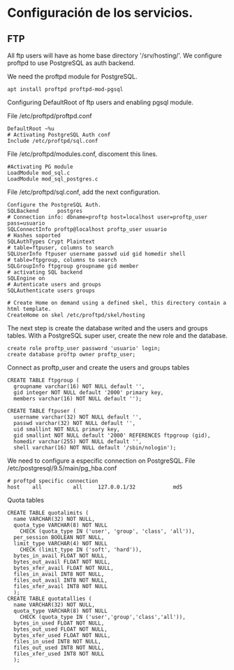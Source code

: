 # Configuración de los servicios.


FTP
------------------------------------------------------
All ftp users will have as home base directory '/srv/hosting/'. We configure proftpd to use
PostgreSQL as auth backend.

We need the proftpd module for PostgreSQL.
```
apt install proftpd proftpd-mod-pgsql
```
Configuring DefaultRoot of ftp users and enabling pgsql module.

File /etc/proftpd/proftpd.conf
```
DefaultRoot ~%u
# Activating PostgreSQL Auth conf
Include /etc/proftpd/sql.conf
```
File /etc/proftpd/modules.conf, discoment this lines.
```
#Activating PG module
LoadModule mod_sql.c
LoadModule mod_sql_postgres.c
```
File /etc/proftpd/sql.conf, add the next configuration.
```
Configure the PostgreSQL Auth.
SQLBackend      postgres
# Connection info: dbname=proftp host=localhost user=proftp_user pass=usuario
SQLConnectInfo proftp@localhost proftp_user usuario
# Hashes soported
SQLAuthTypes Crypt Plaintext
# table=ftpuser, columns to search
SQLUserInfo ftpuser username passwd uid gid homedir shell
# table=ftpgroup, columns to search
SQLGroupInfo ftpgroup groupname gid member
# activating SQL backend
SQLEngine on
# Autenticate users and groups
SQLAuthenticate users groups

# Create Home on demand using a defined skel, this directory contain a html template.
CreateHome on skel /etc/proftpd/skel/hosting
```

The next step is create the database writed and the users and groups tables. With a PostgreSQL super user, create the new role and the database.

```
create role proftp_user password 'usuario' login;
create database proftp owner proftp_user;
```

Connect as proftp_user and create the users and groups tables
```
CREATE TABLE ftpgroup (
  groupname varchar(16) NOT NULL default '',
  gid integer NOT NULL default '2000' primary key,
  members varchar(16) NOT NULL default '');

CREATE TABLE ftpuser (
  username varchar(32) NOT NULL default '',
  passwd varchar(32) NOT NULL default '',
  uid smallint NOT NULL primary key,
  gid smallint NOT NULL default '2000' REFERENCES ftpgroup (gid),
  homedir varchar(255) NOT NULL default '',
  shell varchar(16) NOT NULL default '/sbin/nologin');
```

We need to configure a especific connection on PostgreSQL.
File /etc/postgresql/9.5/main/pg_hba.conf
```
# proftpd specific connection
host    all          all     127.0.0.1/32            md5
```

Quota tables

```
CREATE TABLE quotalimits (
  name VARCHAR(32) NOT NULL,
  quota_type VARCHAR(8) NOT NULL
    CHECK (quota_type IN ('user', 'group', 'class', 'all')),
  per_session BOOLEAN NOT NULL,
  limit_type VARCHAR(4) NOT NULL
    CHECK (limit_type IN ('soft', 'hard')),
  bytes_in_avail FLOAT NOT NULL,
  bytes_out_avail FLOAT NOT NULL,
  bytes_xfer_avail FLOAT NOT NULL,
  files_in_avail INT8 NOT NULL,
  files_out_avail INT8 NOT NULL,
  files_xfer_avail INT8 NOT NULL
  );
CREATE TABLE quotatallies (
  name VARCHAR(32) NOT NULL,
  quota_type VARCHAR(8) NOT NULL
    CHECK (quota_type IN ('user','group','class','all')),
  bytes_in_used FLOAT NOT NULL,
  bytes_out_used FLOAT NOT NULL,
  bytes_xfer_used FLOAT NOT NULL,
  files_in_used INT8 NOT NULL,
  files_out_used INT8 NOT NULL,
  files_xfer_used INT8 NOT NULL
  );
```
